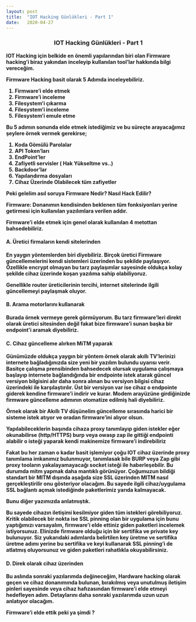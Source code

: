```yaml
---
layout: post
title:  "IOT Hacking Günlükleri - Part 1"
date:   2020-04-27
---
```

### <strong><center>IOT Hacking Günlükleri - Part 1</center>

IOT Hacking için belkide en önemli yapılarından biri olan Firmware hacking’i biraz yakından inceleyip kullanılan tool’lar hakkında bilgi vereceğim.

Firmware Hacking basit olarak 5 Adımda inceleyebiliriz.

1. Firmware’i elde etmek
2. Firmware’i inceleme
3. Filesystem’i çıkarma
4. Filesystem’i inceleme
5. Filesystem’i emule etme

Bu 5 adımın sonunda elde etmek istediğimiz ve bu süreçte arayacağımız şeylere örnek vermek gerekirse;

1. Koda Gömülü Parolalar
2. API Token’ları
3. EndPoint’ler
4. Zafiyetli servisler ( Hak Yükseltme vs..)
5. Backdoor’lar
6. Yapılandırma dosyaları
7. Cihaz Üzerinde Olabilecek tüm zafiyetler

Peki gelelim asıl soruya Firmware Nedir? Nasıl Hack Edilir?

<strong>Firmware:</strong> Donanımın kendisinden beklenen tüm fonksiyonları yerine getirmesi için kullanılan yazılımlara verilen addır.

Firmware’i elde etmek için genel olarak kullanılan 4 metottan bahsedebiliriz.

#### <strong>A. Üretici firmaların kendi sitelerinden</strong> 

En yaygın yöntemlerden biri diyebiliriz. Birçok üretici Firmware güncellemelerini kendi sistemleri üzerinden bu şekilde paylaşıyor. Özellikle encrypt olmayan bu tarz paylaşımlar sayesinde oldukça kolay şekilde cihaz üzerinde koşan yazılıma sahip olabiliyoruz.

Genellikle router üreticilerinin tercihi, internet sitelerinde ilgili güncellemeyi paylaşmak oluyor.

#### <strong>B. Arama motorlarını kullanarak</strong>

Burada örnek vermeye gerek görmüyorum. Bu tarz firmware’leri direkt olarak üretici sitesinden değil fakat bize firmware’i sunan başka bir endpoint’i aramak diyebiliriz.

#### <strong>C. Cihaz güncelleme alırken MiTM yaparak </strong>

Günümüzde oldukça yaygın bir yöntem örnek olarak akıllı TV’lerinizi internete bağladığınızda size yeni bir yazılım bulundu uyarısı verir. Basitçe çalışma prensibinden bahsedecek olursak uygulama çalışmaya başlayıp internete bağlandığında bir endpointe istek atarak güncel versiyon bilgisini alır daha sonra alınan bu versiyon bilgisi cihaz üzerindeki ile karşılaştırılır. Üst bir versiyon var ise cihaz o endpointe giderek kendine firmware’i indirir ve kurar. Modem arayüzüne girdiğinizde firmware güncelleme adımının otomatize edilmiş hali diyebiliriz.

Örnek olarak bir Akıllı TV düşünelim güncelleme sırasında harici bir sisteme istek atıyor ve oradan firmware’ini alıyor olsun.

Yapılabileceklerin başında cihaza proxy tanımlayıp giden istekler eğer okunabilirse (http/HTTPS) burp veya owasp zap ile gittiği endpointi alabilir o isteği yaparak kendi makinemize firmware’i indirebiliriz

Fakat bu her zaman o kadar basit işlemiyor çoğu IOT cihaz üzerinde proxy tanımlama imkanımız bulunmuyor, tanımlasak bile BURP veya Zap gibi proxy tooların yakalayamayacağı socket isteği ile haberleşebilir. Bu durumda mitm yapmak daha mantıklı görünüyor. Çoğumuzun bildiği standart bir MITM dışında aşağıda size SSL üzerinden MITM nasıl gerçekleştirilir onu gösteriyor olacağım. Bu sayede ilgili cihaz/uygulama SSL bağlantı açmak istediğinde paketlerimiz yarıda kalmayacak.

Bunu diğer yazımızda anlatmıştık.

Bu sayede cihazın iletişimi kesilmiyor giden tüm istekleri görebiliyoruz. Kritik olabilecek bir nokta ise SSL pinning olan bir uygulama için bunu yaptığımızı varsayalım, firmware’i elde ettiniz giden paketleri incelemek istiyorsunuz. Elinizde firmware olduğu için bir sertifika ve private key bulunuyor. Siz yukarıdaki adımlarda belirtilen key üretme ve sertifika üretme adımı yerine bu sertifika ve keyi kullanarak SSL pinning’i de atlatmış oluyorsunuz ve giden paketleri rahatlıkla okuyabilirsiniz.

#### <strong>D. Direk olarak cihaz üzerinden</strong>

Bu aslında sonraki yazılarımda değineceğim, Hardware hacking olarak geçen ve cihaz donanımında bulunan, bırakılmış veya unutulmuş iletişim pinleri sayesinde veya cihaz hafızasından firmware’i elde etmeyi hedefleyen adım. Detaylarını daha sonraki yazılarımda uzun uzun anlatıyor olacağım.

Firmware’i elde ettik peki ya şimdi ?

